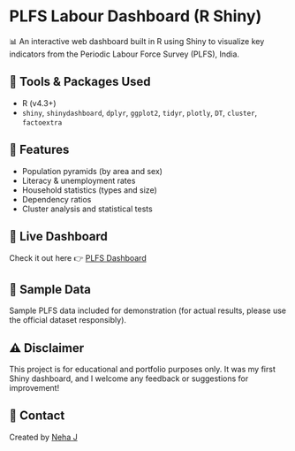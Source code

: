 # PLFS Labour Dashboard (R Shiny)

📊 An interactive web dashboard built in R using Shiny to visualize key indicators from the Periodic Labour Force Survey (PLFS), India.

## 🔧 Tools & Packages Used
- R (v4.3+)
- `shiny`, `shinydashboard`, `dplyr`, `ggplot2`, `tidyr`, `plotly`, `DT`, `cluster`, `factoextra`

## 📌 Features
- Population pyramids (by area and sex)
- Literacy & unemployment rates
- Household statistics (types and size)
- Dependency ratios
- Cluster analysis and statistical tests

## 🔗 Live Dashboard
Check it out here 👉 [PLFS Dashboard](https://vrajer-neha-j.shinyapps.io/PLFS_Dashboard/)

## 📁 Sample Data
Sample PLFS data included for demonstration (for actual results, please use the official dataset responsibly).

## ⚠️ Disclaimer
This project is for educational and portfolio purposes only. It was my first Shiny dashboard, and I welcome any feedback or suggestions for improvement!

## 💬 Contact
Created by [Neha J](https://www.linkedin.com/in/neha-j-98b018216)
